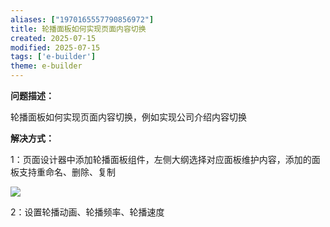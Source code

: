 ```yaml
---
aliases: ["1970165557790856972"]
title: 轮播面板如何实现页面内容切换
created: 2025-07-15
modified: 2025-07-15
tags: ['e-builder']
theme: e-builder
---
```


**问题描述：**

轮播面板如何实现页面内容切换，例如实现公司介绍内容切换

**解决方式：**

1：页面设计器中添加轮播面板组件，左侧大纲选择对应面板维护内容，添加的面板支持重命名、删除、复制

**![](https://myhelpdoc.oss-cn-heyuan.aliyuncs.com/mdimages/7f4008fe5e1f30f4d21177570922791c.jpg)**

2：设置轮播动画、轮播频率、轮播速度

